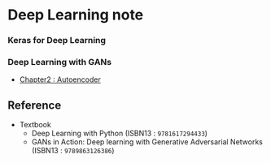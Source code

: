# Deep Learning note
### Keras for Deep Learning

### Deep Learning with GANs
  * [Chapter2 : Autoencoder](GANs/Chapter_2_Autoencoder..ipynb)

## Reference
* Textbook
  - Deep Learning with Python (ISBN13 : `9781617294433`)
  - GANs in Action: Deep learning with Generative Adversarial Networks (ISBN13 : `9789863126386`)

